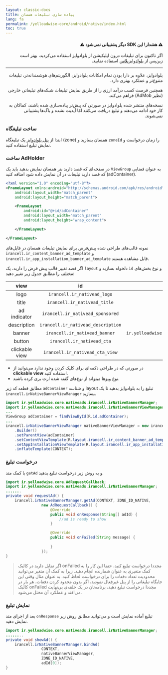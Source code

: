 ```yaml
---
layout: classic-docs
title: پیاده سازی تبلیغات همسان
lang: fa
permalink: /yelloadwise-core/android/native/index.html
toc: true
---
```


<div class="alert alert-danger" role="alert" dir="rtl" markdown="0">
  <h4 class="alert-heading">&#9888; هشدار! این SDK دیگر پشتیبانی نمی‌شود &#9888;</h4>
  <p>اگر تاکنون برای تبلیغات درون اپلیکیشن از یلوادوایز استفاده می‌کردید، بهتر است زین‌پس از <a href="https://docs.irancell.ir/plus-sdk/android/native/">یلوادوایز‌پلاس</a> استفاده نمایید.</p>
  <hr>
  <p class="mb-0">یلوادوایز، علاوه بر دارا بودن تمام امکانات یلوادوایز، الگوریتم‌های هوشمندانه‌تر، تبلیغات متنوع‌تر و عملکرد بهتری دارد.</p>
  <p class="mb-0">همچنین فرصت کسب درآمد ارزی را از طریق نمایش تبلیغات شبکه‌های تبلیغاتی خارجی (نظیر AdMob) فراهم می‌کند.</p>
  <p class="mb-0">نسخه‌های منتشر شده یلوادوایز در صورتی که پیش‌تر پیاده‌سازی شده باشند، کماکان به کار خود ادامه می‌دهند و تبلیغ دریافت می‌کنند امّا آپدیت نشده و باگ‌ها پشتیبانی نمی‌شوند.</p>
</div>

### ساخت تبلیغگاه
ابتدا از [پنل یلوادوایز](https://dashboard.irancell.ir/) یک تبلیغگاه (zone) همسان بسازید و `zoneId` را زمان درخواست و نمایش تبلیغ استفاده کنید.

### ساخت AdHolder
در صفحه‌ای که قصد دارید بنر همسان نمایش بدهید باید یک `ViewGroup` به عنوان فضایی که قصد دارید تبلیغات در آن نمایش داده شود اضافه کنید (adContainer).

```xml
<?xml version="1.0" encoding="utf-8"?>
<FrameLayout xmlns:android="http://schemas.android.com/apk/res/android"
    android:layout_width="match_parent"
    android:layout_height="match_parent">

    <FrameLayout
        android:id="@+id/adContainer"
        android:layout_width="match_parent"
        android:layout_height="wrap_content">

    </FrameLayout>

</FrameLayout>
```

نمونه قالب‌های طراحی شده پیش‌فرض برای نمایش تبلیغات همسان در فایل‌های `irancell.ir_content_banner_ad_template` و `irancell.ir_app_installation_banner_ad_template` قابل مشاهده هستند.

اگر قصد تغییر قالب پیش فرض را دارید، یک `layout` دلخواه  بسازید و `id` و نوع بخش‌های مختلف را مطابق جدول زیر تغییر دهید:

|       view       |              id              | type  |
|:------------:|:----------------------------:|:-:|
|     logo     |     `irancell.ir_nativead_logo`    | `ImageView`  |
|     title    |    `irancell.ir_nativead_title`    | `TextView`  |
| ad indicator |  `irancell.ir_nativead_sponsored`  | `View`  |
|  description | `irancell.ir_nativead_description` | `TextView`  |
|    banner    |    `irancell.ir_nativead_banner`   | `ir.yelloadwise.core.nativeads.views.RatioImageView`  |
|    button    |     `irancell.ir_nativead_cta`     | `TextView`  |
|    clickable view    |     `irancell.ir_nativead_cta_view`     | `View`  |


* در صورتی که در طراحی دکمه‌ای برای کلیک کردن وجود ندارد می‌توانید از **clickable view** استفاده کنید.
* نوع ویوها میتواند از نوع‌های گفته شده ارث بری کرده باشند.



مطابق قطعه کد زیر `adContainer` و شناسه layout تبلیغ را به یلوادوایز بدهید تا یک `irancell.irNativeBannerViewManager` بسازید.

```java
import ir.yelloadwise.core.nativeads.irancell.irNativeBannerManager;
import ir.yelloadwise.core.nativeads.irancell.irNativeBannerViewManager;;
...
ViewGroup adContainer = findViewById(R.id.adContainer);
...
irancell.irNativeBannerViewManager nativeBannerViewManager = new irancell.irNativeBannerManager
    .Builder()
    .setParentView(adContainer)
    .setContentViewTemplate(R.layout.irancell.ir_content_banner_ad_template)
    .setAppInstallationViewTemplate(R.layout.irancell.ir_app_installation_banner_ad_template)
    .inflateTemplate(CONTEXT);
```

### درخواست تبلیغ
با کمک متد `getAd` و به روش زیر درخواست تبلیغ بدهید.

```java
import ir.yelloadwise.core.AdRequestCallback;
import ir.yelloadwise.core.nativeads.irancell.irNativeBannerManager;
.......
private void requestAd() {
    irancell.irNativeBannerManager.getAd(CONTEXT, ZONE_ID_NATIVE,
                new AdRequestCallback() {
                    @Override
                    public void onResponse(String[] adId) {
                        //ad is ready to show
                    }

                    @Override
                    public void onFailed(String message) {
                        
                    }
                });
}
```

>اگر تمایل دارید در کالبک onFailed مجددا درخواست تبلیغ کنید، حتما این کار را به کمک متغیری به
عنوان شمارنده انجام دهید. زیرا به کمک آن متغیر می‌توانید محدودیت تعداد دفعات را برای
درخواست لحاظ کنید. به عنوان مثال وقتی این جایگاه تبلیغاتی را از پنل غیرفعال نمودید، اگر بدون
محدود کردن دفعات، هر بار در کالبک onFailed مجددا درخواست تبلیغ دهید، برنامه‌تان در یک حلقه‌ی
بی‌نهایت می‌افتد و عملکرد آن مختل می‌شود.

### نمایش تبلیغ
بعد از اجرای متد `onResponse` تبلیغ آماده نمایش است و می‌توانید مطابق روش زیر نمایش دهید.

```java
import ir.yelloadwise.core.nativeads.irancell.irNativeBannerManager;
........
private void showAd() {
    irancell.irNativeBannerManager.bindAd(
                CONTEXT,
                nativeBannerViewManager,
                ZONE_ID_NATIVE,
                adId[0]);
}                
```
